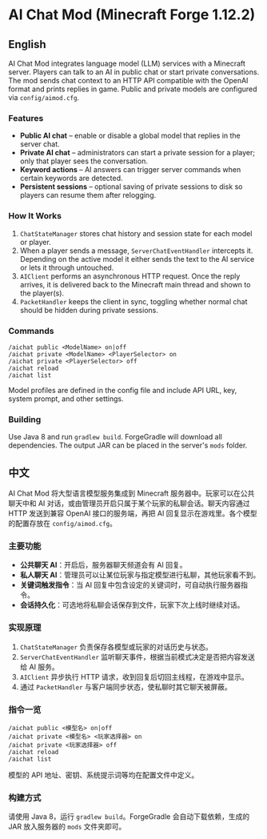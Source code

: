 # AI Chat Mod (Minecraft Forge 1.12.2)

## English

AI Chat Mod integrates language model (LLM) services with a Minecraft server. Players can talk to an AI in public chat or start private conversations. The mod sends chat context to an HTTP API compatible with the OpenAI format and prints replies in game. Public and private models are configured via `config/aimod.cfg`.

### Features
- **Public AI chat** – enable or disable a global model that replies in the server chat.
- **Private AI chat** – administrators can start a private session for a player; only that player sees the conversation.
- **Keyword actions** – AI answers can trigger server commands when certain keywords are detected.
- **Persistent sessions** – optional saving of private sessions to disk so players can resume them after relogging.

### How It Works
1. `ChatStateManager` stores chat history and session state for each model or player.
2. When a player sends a message, `ServerChatEventHandler` intercepts it. Depending on the active model it either sends the text to the AI service or lets it through untouched.
3. `AIClient` performs an asynchronous HTTP request. Once the reply arrives, it is delivered back to the Minecraft main thread and shown to the player(s).
4. `PacketHandler` keeps the client in sync, toggling whether normal chat should be hidden during private sessions.

### Commands
```
/aichat public <ModelName> on|off
/aichat private <ModelName> <PlayerSelector> on
/aichat private <PlayerSelector> off
/aichat reload
/aichat list
```
Model profiles are defined in the config file and include API URL, key, system prompt, and other settings.

### Building
Use Java 8 and run `gradlew build`. ForgeGradle will download all dependencies. The output JAR can be placed in the server's `mods` folder.

## 中文

AI Chat Mod 将大型语言模型服务集成到 Minecraft 服务器中。玩家可以在公共聊天中和 AI 对话，或由管理员开启只属于某个玩家的私聊会话。聊天内容通过 HTTP 发送到兼容 OpenAI 接口的服务端，再把 AI 回复显示在游戏里。各个模型的配置存放在 `config/aimod.cfg`。

### 主要功能
- **公共聊天 AI**：开启后，服务器聊天频道会有 AI 回复。
- **私人聊天 AI**：管理员可以让某位玩家与指定模型进行私聊，其他玩家看不到。
- **关键词触发指令**：当 AI 回复中包含设定的关键词时，可自动执行服务器指令。
- **会话持久化**：可选地将私聊会话保存到文件，玩家下次上线时继续对话。

### 实现原理
1. `ChatStateManager` 负责保存各模型或玩家的对话历史与状态。
2. `ServerChatEventHandler` 监听聊天事件，根据当前模式决定是否把内容发送给 AI 服务。
3. `AIClient` 异步执行 HTTP 请求，收到回复后切回主线程，在游戏中显示。
4. 通过 `PacketHandler` 与客户端同步状态，使私聊时其它聊天被屏蔽。

### 指令一览
```
/aichat public <模型名> on|off
/aichat private <模型名> <玩家选择器> on
/aichat private <玩家选择器> off
/aichat reload
/aichat list
```
模型的 API 地址、密钥、系统提示词等均在配置文件中定义。

### 构建方式
请使用 Java 8，运行 `gradlew build`。ForgeGradle 会自动下载依赖，生成的 JAR 放入服务器的 `mods` 文件夹即可。

